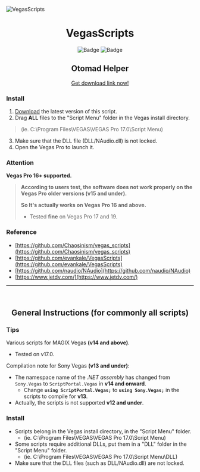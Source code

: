 ![VegasScripts](https://github.com/otomad/VegasScripts/blob/winform/banner.png?raw=true)
<h1 align="center">VegasScripts</h1>
<div align="center">
	<img src="https://img.shields.io/badge/STATE-STABLE-green?style=flat-square" alt="Badge" />
	<img src="https://img.shields.io/badge/VERSION-4.15.8.0-orange?style=flat-square" alt="Badge" />
</div>
<h2 align="center">Otomad Helper</h2>
<div align="center">
	<a href="https://github.com/otomad/VegasScripts/releases/latest">Get download link now!</a>
</div>

### Install
1. [Download](https://github.com/otomad/VegasScripts/releases/latest) the latest version of this script.
2. Drag **ALL** files to the "Script Menu" folder in the Vegas install directory.
> (ie. C:\Program Files\VEGAS\VEGAS Pro 17.0\Script Menu)
3. Make sure that the DLL file (DLL/NAudio.dll) is not locked.
4. Open the Vegas Pro to launch it.

### **Attention**
**Vegas Pro 16+ supported.**
> **According to users test, the software does not work properly on the Vegas Pro older versions (v15 and under).**
> 
> **So It's actually works on Vegas Pro 16 and above.**
> 
> * Tested **fine** on Vegas Pro 17 and 19.

### Reference
* [https://github.com/Chaosinism/vegas_scripts](https://github.com/Chaosinism/vegas_scripts)
* [https://github.com/evankale/VegasScripts](https://github.com/evankale/VegasScripts)
* [https://github.com/naudio/NAudio](https://github.com/naudio/NAudio)
* [https://www.jetdv.com/](https://www.jetdv.com/)

---

<br />
<h2 align="center">General Instructions (for commonly all scripts)</h2>

### Tips
Various scripts for MAGIX Vegas **(v14 and above)**.
* Tested on v17.0.

Compilation note for Sony Vegas **(v13 and under)**:
* The namespace name of the *.NET assembly* has changed from `Sony.Vegas` to `ScriptPortal.Vegas` in **v14 and onward**.
  * Change **`using ScriptPortal.Vegas;`** to **`using Sony.Vegas;`** in the scripts to compile for **v13**.
* Actually, the scripts is not supported **v12 and under**.

### Install
* Scripts belong in the Vegas install directory, in the "Script Menu" folder.
  * (ie. C:\Program Files\VEGAS\VEGAS Pro 17.0\Script Menu)
* Some scripts require additional DLLs, put them in a "DLL" folder in the "Script Menu" folder.
  * (ie. C:\Program Files\VEGAS\VEGAS Pro 17.0\Script Menu\DLL)
* Make sure that the DLL files (such as DLL/NAudio.dll) are not locked.
